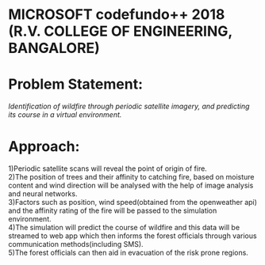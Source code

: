 # MICROSOFT codefundo++ 2018 (R.V. COLLEGE OF ENGINEERING, BANGALORE)

# Problem Statement:
*Identification of wildfire through  periodic satellite imagery, and predicting its course in a virtual environment.*
 

# Approach:
1)Periodic satellite scans will reveal the point of origin of fire.<br/>
2)The position of trees and their affinity to catching fire, based on moisture content and wind direction will be analysed with the help  of image analysis and neural networks.<br/>
3)Factors such as position, wind speed(obtained from the openweather api) and the affinity rating of the fire will be passed to the simulation environment.<br/>
4)The simulation will predict the course of wildfire and this data will be streamed to web app which then informs the forest officials through various communication methods(including SMS).<br/>
5)The forest officials can then aid in evacuation of the risk prone regions.


